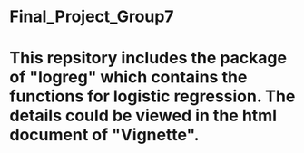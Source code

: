 # Final_Project_Group7
# This repsitory includes the package of "logreg" which contains the functions for logistic regression. The details could be viewed in the html document of "Vignette".
